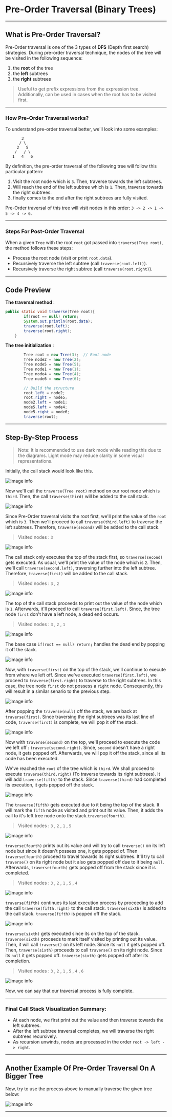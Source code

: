# Pre-Order Traversal (Binary Trees)
---

## What is Pre-Order Traversal?

Pre-Order traversal is one of the 3 types of **DFS** (Depth first search) strategies. During pre-order traversal technique, the nodes of the tree will be visited in the following sequence:

1. the **root** of the tree
2. the **left** subtrees
3. the **right** subtrees

> Useful to get prefix expressions from the expression tree. Additionally, can be used in cases when the root has to be visited first.

---

### How Pre-Order Traversal works?

To understand pre-order traversal better, we'll look into some examples:
```
       3
      / \
     2   5
    /   / \
   1   4   6
```
By definition, the pre-order traversal of the following tree will follow this particular pattern:

1. Visit the root node which is `3`. Then, traverse towards the left subtrees.
2. Will reach the end of the left subtree which is `1`. Then, traverse towards the right subtrees.
3. finally comes to the end after the right subtrees are fully visited.

Pre-Order traversal of this tree will visit nodes in this order: `3 -> 2 -> 1 -> 5 -> 4 -> 6`.

---
### Steps For Post-Order Traversal

When a given `Tree` with the root `root` got passed into `traverse(Tree root)`, the method follows these steps:

- Process the root node (visit or print `root.data`).
- Recursively traverse the left subtree (call `traverse(root.left)`).
- Recursively traverse the right subtree (call `traverse(root.right)`).

---

## Code Preview

**The traversal method** : 

```Java
public static void traverse(Tree root){
        if(root == null) return;
        System.out.println(root.data);
        traverse(root.left);
        traverse(root.right);
    }
```

**The tree initialization** :

```Java
        Tree root = new Tree(3);  // Root node
        Tree node2 = new Tree(2);
        Tree node5 = new Tree(5);
        Tree node1 = new Tree(1);
        Tree node4 = new Tree(4);
        Tree node6 = new Tree(6);

        // Build the structure
        root.left = node2;
        root.right = node5;
        node2.left = node1;
        node5.left = node4;
        node5.right = node6;
        traverse(root);
```
---

## Step-By-Step Process

> Note: It is recommended to use dark mode while reading this due to the diagrams. Light mode may reduce clarity in some visual representations.

Initially, the call stack would look like this.

![image info](./Pictures/EmptyCallStack.png) 

Now we'll call the `traverse(Tree root)` method on our root node which is `third`. Then, the call `traverse(third)` will be added to the call stack.

![image info](./Pictures/CallStackSecondStep.png)

Since Pre-Order traversal visits the root first, we'll print the value of the `root` which is `3`. Then we'll proceed to call `traverse(third.left)` to traverse the left subtrees. Therefore, `traverse(second)` will be added to the call stack.

> Visited nodes : `3`

![image info](./Pictures/CallStackThirdStep.png)

The call stack only executes the top of the stack first, so `traverse(second)` gets executed. As usual, we'll print the value of the node which is `2`. Then, we'll call `traverse(second.left)`, traversing further into the left subtree. Therefore, `traverse(first)` will be added to the call stack.

> Visited nodes : `3` , `2`

![image info](./Pictures/CallStackFourthStep.png)

The top of the call stack proceeds to print out the value of the node which is `1`. Afterwards, it'll proceed to call `traverse(first.left)`. Since, the tree node `first` don't have a left node, a dead end occurs.

> Visited nodes : `3` , `2` , `1`

![image info](./Pictures/FifthStep.png)

The base case `if(root == null) return;` handles the dead end by popping it off the stack.

![image info](./Pictures/SixthStep.png)

Now, with `traverse(first)` on the top of the stack, we'll continue to execute from where we left off. Since we've executed `traverse(first.left)`, we proceed to `traverse(first.right)` to traverse to the right subtrees. In this case, the tree node `first` do not possess a `right` node. Consequently, this will result in a similar senario to the previous step.

![image info](./Pictures/SeventhStep.png)

After popping the `traverse(null)` off the stack, we are back at `traverse(first)`. Since traversing the right subtrees was its last line of code, `traverse(first)` is complete, we will pop it off the stack.

![image info](./Pictures/EigthStep.png)

Now with `traverse(second)` on the top, we'll proceed to execute the code we left off : `traverse(second.right)`. Since, `second` doesn't have a right node, it gets popped off. Afterwards, we will pop it off the stack, since all its code has been executed.

We've reached the `root` of the tree which is `third`. We  shall proceed to execute `traverse(third.right)` (To traverse towards its right subtrees). It will add `traverse(fifth)` to the stack. Since `traverse(third)` had completed its execution, it gets popped off the stack.

![image info](./Pictures/NinthStep.png)

The `traverse(fifth)` gets executed due to it being the top of the stack. It will mark the `fifth` node as visited and print out its value. Then, it adds the call to it's left tree node onto the stack.`traverse(fourth)`.

> Visited nodes : `3` , `2` , `1` , `5`

![image info](./Pictures/TenthStep.png)

`traverse(fourth)` prints out its value and will try to call `traverse()` on its left node but since it doesn't possess one, it gets popped of. Then `traverse(fourth)` proceed to travel towards its right subtrees. It'll try to call `traverse()` on its right node but it also gets popped off due to it being `null`. Afterwards, `traverse(fourth)` gets popped off from the stack since it is completed.

> Visited nodes : `3` , `2` , `1` , `5` , `4`

![image info](./Pictures/Eleventz.png)

`traverse(fifth)` continues its last execution process by proceeding to add the call `traverse(fifth.right)` to the call stack. `traverse(sixth)` is added to the call stack. `traverse(fifth)` is popped off the stack.

![image info](./Pictures/TwelveStep.png)

`traverse(sixth)` gets executed since its on the top of the stack. `traverse(sixth)` proceeds to mark itself visited by printing out its value. Then, it will call `traverse()` on its left node. Since its `null` it gets popped off. Then, `traverse(sixth)` proceeds to call `traverse()` on its right node. Since its `null` it gets popped off. `traverse(sixth)` gets popped off after its completion.

> Visited nodes : `3` , `2` , `1` , `5` , `4` , `6`

![image info](./Pictures/EmptyCallStack.png)

Now, we can say that our traversal process is fully complete.

---
### Final Call Stack Visualization Summary:
- At each node, we first print out the value and then traverse towards the left subtrees.
- After the left subtree traversal completes, we will traverse the right subtrees recursively.
- As recursion unwinds, nodes are processed in the order `root -> left -> right`.

---

## Another Example Of Pre-Order Traversal On A Bigger Tree
Now, try to use the process above to manually traverse the given tree below: 

![image info](./Pictures/PreOrderExample.png)

---